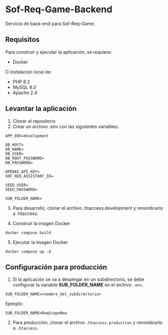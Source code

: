 # Sof-Req-Game-Backend
Servicio de back-end para Sof-Req-Game.

## Requisitos
Para construir y ejecutar la aplicación, se requiere:
- Docker

O instalación local de:

- PHP 8.2
- MySQL 8.0
- Apache 2.4

## Levantar la aplicación
1. Clonar el repositorio
2. Crear un archivo .env con las siguientes variables:

```
APP_ENV=development

DB_HOST=
DB_NAME=
DB_USER=
DB_ROOT_PASSWORD=
DB_PASSWORD=

OPENAI_API_KEY=
SOF_REQ_ASSISTANT_ID=

SEED_USER=
SEED_PASSWORD=

SUB_FOLDER_NAME=
```

3. Para desarrollo, clonar el archivo .htaccess.development y renombrarlo a .htaccess.

4. Construir la imagen Docker

```
docker compose build
```

5. Ejecutar la imagen Docker

```
docker compose up -d
```

## Configuración para producción

1. Si la aplicación se va a desplegar en un subdirectorio, se debe configurar la variable **SUB_FOLDER_NAME** en el archivo `.env`.

```
SUB_FOLDER_NAME=<nombre_del_subdirectorio>
```

Ejemplo:

```
SUB_FOLDER_NAME=ReqScapeNew
```

2. Para producción, clonar el archivo `.htaccess.production` y renombrarlo a `.htaccess`.
